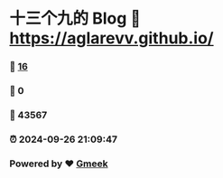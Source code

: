 # 十三个九的 Blog :link: https://aglarevv.github.io/ 
### :page_facing_up: [16](https://aglarevv.github.io//tag.html) 
### :speech_balloon: 0 
### :hibiscus: 43567 
### :alarm_clock: 2024-09-26 21:09:47 
### Powered by :heart: [Gmeek](https://github.com/Meekdai/Gmeek)
